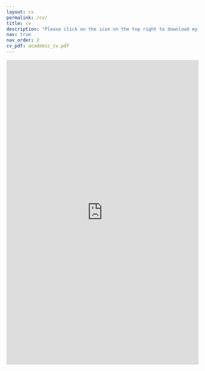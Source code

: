 ```yaml
---
layout: cv
permalink: /cv/
title: cv
description: "Please click on the icon on the top right to download my CV if it does not show up in your browser."
nav: true
nav_order: 2
cv_pdf: academic_cv.pdf
---
```

<div style="width: 100%; height: 800px;">
    <iframe src="https://sohaamir.github.io/assets/pdf/academic_cv.pdf" style="width: 100%; height: 100%;" frameborder="0"></iframe>
</div>